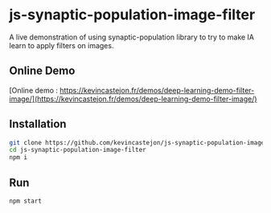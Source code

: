 # js-synaptic-population-image-filter

A live demonstration of using synaptic-population library to try to make IA learn to apply filters on images.

## Online Demo

[Online demo : https://kevincastejon.fr/demos/deep-learning-demo-filter-image/](https://kevincastejon.fr/demos/deep-learning-demo-filter-image/)

## Installation

```bash
git clone https://github.com/kevincastejon/js-synaptic-population-image-filter.git
cd js-synaptic-population-image-filter
npm i
```

## Run

```bash
npm start
```
